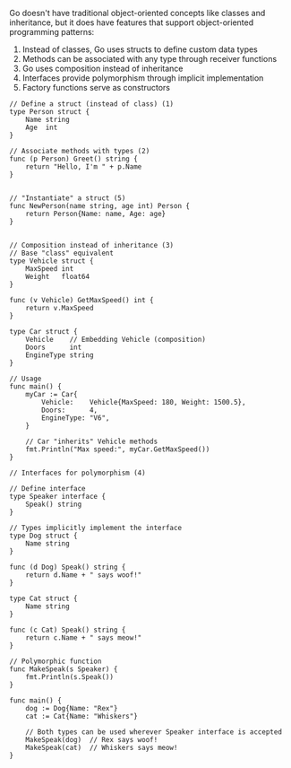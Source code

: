 Go doesn't have traditional object-oriented concepts like classes and inheritance, but it does have features that support object-oriented programming patterns:
1. Instead of classes, Go uses structs to define custom data types
2. Methods can be associated with any type through receiver functions
3. Go uses composition instead of inheritance
4. Interfaces provide polymorphism through implicit implementation
5. Factory functions serve as constructors

```
// Define a struct (instead of class) (1)
type Person struct {
    Name string
    Age  int
}

// Associate methods with types (2)
func (p Person) Greet() string {
    return "Hello, I'm " + p.Name
}


// "Instantiate" a struct (5)
func NewPerson(name string, age int) Person {
    return Person{Name: name, Age: age}
}
```

```

// Composition instead of inheritance (3)
// Base "class" equivalent
type Vehicle struct {
    MaxSpeed int
    Weight   float64
}

func (v Vehicle) GetMaxSpeed() int {
    return v.MaxSpeed
}

type Car struct {
    Vehicle    // Embedding Vehicle (composition)
    Doors      int
    EngineType string
}

// Usage
func main() {
    myCar := Car{
        Vehicle:    Vehicle{MaxSpeed: 180, Weight: 1500.5},
        Doors:      4,
        EngineType: "V6",
    }
    
    // Car "inherits" Vehicle methods
    fmt.Println("Max speed:", myCar.GetMaxSpeed())
}
```

```
// Interfaces for polymorphism (4)

// Define interface
type Speaker interface {
    Speak() string
}

// Types implicitly implement the interface
type Dog struct {
    Name string
}

func (d Dog) Speak() string {
    return d.Name + " says woof!"
}

type Cat struct {
    Name string
}

func (c Cat) Speak() string {
    return c.Name + " says meow!"
}

// Polymorphic function
func MakeSpeak(s Speaker) {
    fmt.Println(s.Speak())
}

func main() {
    dog := Dog{Name: "Rex"}
    cat := Cat{Name: "Whiskers"}
    
    // Both types can be used wherever Speaker interface is accepted
    MakeSpeak(dog)  // Rex says woof!
    MakeSpeak(cat)  // Whiskers says meow!
}
```
